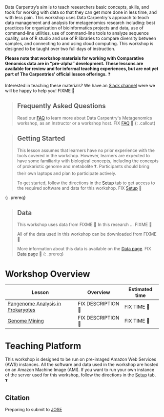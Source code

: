 ---
---

Data Carpentry’s aim is to teach researchers basic concepts, skills, and tools 
for working
with data so that they can get more done in less time, and with less pain. This workshop uses 
Data Carpentry's approach to
teach data management and analysis for metagenomics research including: 
best practices for organization of bioinformatics projects and data, use
of command-line utilities, use of command-line tools to analyze sequence quality, 
use of R studio and use of R libraries to compare diversity between samples, 
and connecting to and using cloud computing. 
This workshop is designed to be taught over two full days of instruction.

**Please note that workshop materials for working with Comparative Genomics data are in “pre-alpha” development. 
These lessons are available for review and for informal teaching experiences, but are not yet part 
of The Carpentries’ official lesson offerings.** ❓

Interested in teaching these materials? We have an 
[Slack channel](https://join.slack.com/t/metagenomicslesson/shared_invite/zt-pjaldgg7-BQVHxLTAqxlklkaH881xbA) 
were we will be happy to help you! FIXME 💢


> ## Frequently Asked Questions
> Read our [FAQ](/comparative-genomics-workshop/faq/) to learn more about Data Carpentry's Metagenomics workshop, 
> as an Instructor or a workshop host. FIX [FAQ](/comparative-genomics-workshop/faq/) 💢
{: .callout} 

> ## Getting Started
>
> This lesson assumes that learners have no prior experience with the tools covered in the workshop. 
> However, learners are expected to have some familiarity with biological concepts,
> including the 
> concepts of prokariotic genome and metabolite ❓. Participants should bring their own laptops and plan to participate actively. 
> 
> To get started, follow the directions in the [Setup](setup.html) tab to 
> get access to the required software and data for this workshop. FIX [Setup](setup.html) 💢
> 
{: .prereq}

> ## Data
> 
> This workshop uses data from FIXME 💢
> In this research ... FIXME 💢
>
> All of the data used in this workshop can be downloaded from FIXME 💢
> 
> More information about this data is available on the [Data page](https://czirion.github.io/comparative-genomics-workshop/data/index.html). FIX [Data page](https://czirion.github.io/comparative-genomics-workshop/data/index.html) 💢
{: .prereq} 

# Workshop Overview 

| Lesson    | Overview | Estimated time|
| ------- | ---------- | ---------- |
| [Pangenome Analysis in Prokaryotes](https://paumayell.github.io/pangenomics/) | FIX DESCRIPTION 💢|FIX TIME 💢|  
| [Genome Mining](https://axelramosgarcia.github.io/Genome-Mining/) |  FIX DESCRIPTION 💢| FIX TIME 💢| 


# Teaching Platform
This workshop is designed to be run on pre-imaged Amazon Web Services (AWS)
instances. All the software and data used in the workshop are hosted on an Amazon Machine Image (AMI).
If you want to run your own instance of the server used for this workshop, follow the directions in the [Setup](setup.html) tab. ❓

## Citation 
Preparing to submit to [JOSE](paper.md)
